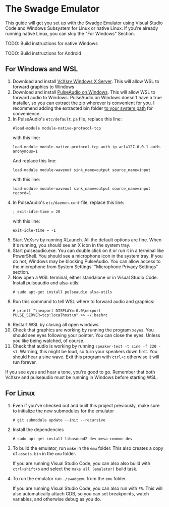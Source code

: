 # The Swadge Emulator

This guide will get you set up with the Swadge Emulator using Visual Studio Code and Windows Subsystem for Linux or native Linux.
If you're already running native Linux, you can skip the "For Windows" Section.

TODO: Build instructions for native Windows

TODO: Build instructions for Android

## For Windows and WSL
1. Download and install [VcXsrv Windows X Server](https://sourceforge.net/projects/vcxsrv/files/latest/download). This will allow WSL to forward graphics to Windows
1. Download and install [PulseAudio on Windows](http://bosmans.ch/pulseaudio/pulseaudio-1.1.zip). This will allow WSL to forward audio to Windows. PulseAudio on Windows doesn't have a true installer, so you can extract the zip wherever is convenient for you. I recommend adding the extracted bin folder [to your system path](https://docs.telerik.com/teststudio/features/test-runners/add-path-environment-variables) for convenience.
1. In PulseAudio's `etc/default.pa` file, replace this line:
    ```
    #load-module module-native-protocol-tcp
    ```
    with this line:
    ```
    load-module module-native-protocol-tcp auth-ip-acl=127.0.0.1 auth-anonymous=1
    ```
	And replace this line:
	```
    load-module module-waveout sink_name=output source_name=input
	```
    with this line:
    ```
    load-module module-waveout sink_name=output source_name=input record=1
    ```
1. In PulseAudio's `etc/daemon.conf` file, replace this line:
    ```
    ; exit-idle-time = 20
    ```
    with this line:
    ```
    exit-idle-time = -1
    ```
1. Start VcXsrv by running XLaunch. All the default options are fine. When it's running, you should see an X icon in the system tray.
1. Start pulseaudio.exe. You can double click on it or run it in a terminal like PowerShell. You should see a microphone icon in the system tray. If you do not, Windows may be blocking PulseAudio. You can allow access to the microphone from System Settings' "Microphone Privacy Settings" section.
1. Now open a WSL terminal, either standalone or in Visual Studio Code. Install pulseaudio and alsa-utils:
	```
	# sudo apt-get install pulseaudio alsa-utils
	```
1. Run this command to tell WSL where to forward audio and graphics:
	```
	# printf "\nexport DISPLAY=:0.0\nexport PULSE_SERVER=tcp:localhost\n" >> ~/.bashrc
	```
1. Restart WSL by closing all open windows.
1. Check that graphics are working by running the program `xeyes`. You should see eyes following your pointer. You can close the eyes. Unless you like being watched, of course.
1. Check that audio is working by running `speaker-test -t sine -f 220 -s1`. Warning, this might be loud, so turn your speakers down first. You should hear a sine wave. Exit this program with `ctrl+c` otherwise it will run forever.

If you see eyes and hear a tone, you're good to go. Remember that both VcXsrv and pulseaudio must be running in Windows before starting WSL.

## For Linux

1. Even if you've checked out and built this project previously, make sure to initialize the new submodules for the emulator
	```
	# git submodule update --init --recursive
	```
1. Install the dependencies
	```
	# sudo apt-get install libasound2-dev mesa-common-dev
	```
1. To build the emulator, run `make` in the `emu` folder. This also creates a copy of `assets.bin` in the `emu` folder.
    
	If you are running Visual Studio Code, you can also also build with `ctrl+shift+b` and select the `make all (emulator)` build task.
1. To run the emulator run `./swadgemu` from the `emu` folder.
    
	If you are running Visual Studio Code, you can also run with `F5`. This will also automatically attach GDB, so you can set breakpoints, watch variables, and otherwise debug as you do.
